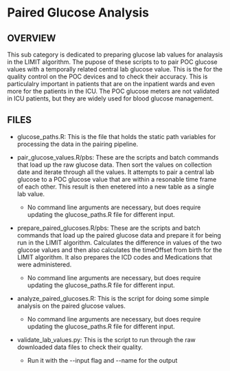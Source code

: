 # Paired Glucose Analysis

## OVERVIEW
This sub category is dedicated to preparing glucose lab values for analaysis in the LIMIT algorithm. The pupose of these scripts to to pair POC glucose values with a temporally related central lab glucose value. This is the for the quality control on the POC devices and to check their accuracy. This is particulalry important in patients that are on the inpatient wards and even more for the patients in the ICU. The POC glucose meters are not validated in ICU patients, but they are widely used for blood glucose management.

## FILES
* glucose_paths.R: This is the file that holds the static path variables for processing the data in the pairing pipeline.

* pair_glucose_values.R/pbs: These are the scripts and batch commands that load up the raw glucose data. Then sort the values on collection date and iterate through all the values. It attempts to pair a central lab glucose to a POC glucose value that are within a resonable time frame of each other. This result is then enetered into a new table as a single lab value.
    * No command line arguments are necessary, but does require updating the glucose_paths.R file for different input.

* prepare_paired_glucoses.R/pbs: These are the scripts and batch commands that load up the paired glucose data and prepare it for being run in the LIMIT algorithm. Calculates the difference in values of the two glucose values and then also calculates the timeOffset from birth for the LIMIT algorithm. It also prepares the ICD codes and Medications that were administered.
    * No command line arguments are necessary, but does require updating the glucose_paths.R file for different input.

* analyze_paired_glucoses.R: This is the script for doing some simple analysis on the paired glucose values.
    * No command line arguments are necessary, but does require updating the glucose_paths.R file for different input.

* validate_lab_values.py: This is the script to run through the raw downloaded data files to check their quality.
    * Run it with the --input flag and --name for the output
